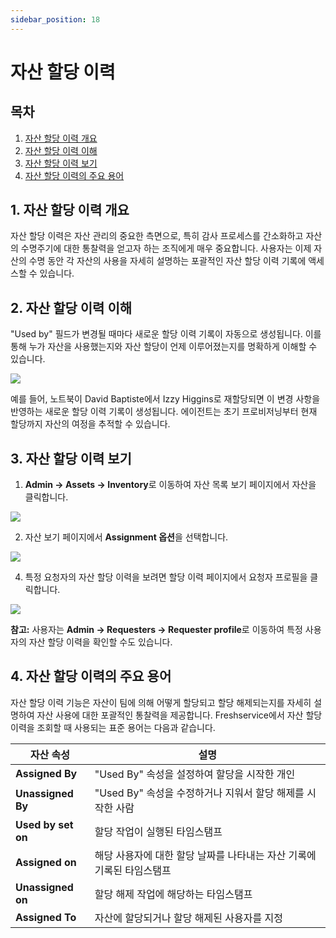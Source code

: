 ```yaml
---
sidebar_position: 18
---
```


# 자산 할당 이력

## 목차

1. [자산 할당 이력 개요](#1-자산-할당-이력-개요)
2. [자산 할당 이력 이해](#2-자산-할당-이력-이해)
3. [자산 할당 이력 보기](#3-자산-할당-이력-보기)
4. [자산 할당 이력의 주요 용어](#4-자산-할당-이력의-주요-용어)

## 1. 자산 할당 이력 개요

자산 할당 이력은 자산 관리의 중요한 측면으로, 특히 감사 프로세스를 간소화하고 자산의 수명주기에 대한 통찰력을 얻고자 하는 조직에게 매우 중요합니다. 사용자는 이제 자산의 수명 동안 각 자산의 사용을 자세히 설명하는 포괄적인 자산 할당 이력 기록에 액세스할 수 있습니다.

## 2. 자산 할당 이력 이해

"Used by" 필드가 변경될 때마다 새로운 할당 이력 기록이 자동으로 생성됩니다. 이를 통해 누가 자산을 사용했는지와 자산 할당이 언제 이루어졌는지를 명확하게 이해할 수 있습니다.

<img src="https://s3.amazonaws.com/cdn.freshdesk.com/data/helpdesk/attachments/production/50011203572/original/lJSEc_I5dGgIjcmOBo5bhUsjzjG8ICGEcQ.png?1710253931"  className="fr-fic fr-dii" data-attachment="[object Object]" data-id="50011203572" />

예를 들어, 노트북이 David Baptiste에서 Izzy Higgins로 재할당되면 이 변경 사항을 반영하는 새로운 할당 이력 기록이 생성됩니다. 에이전트는 초기 프로비저닝부터 현재 할당까지 자산의 여정을 추적할 수 있습니다.

## 3. 자산 할당 이력 보기

1. **Admin → Assets → Inventory**로 이동하여 자산 목록 보기 페이지에서 자산을 클릭합니다.

<img src="https://s3.amazonaws.com/cdn.freshdesk.com/data/helpdesk/attachments/production/50011203575/original/7FLFk5sYC9zb71nMuTA_8k3pDwx3JTlOzQ.png?1710253932"  className="fr-fic fr-dii" data-attachment="[object Object]" data-id="50011203575" />

2. 자산 보기 페이지에서 **Assignment 옵션**을 선택합니다.

<img src="https://s3.amazonaws.com/cdn.freshdesk.com/data/helpdesk/attachments/production/50011203573/original/135WzxJZr5KuiTOeRfgx6d3CZ8WB5MRc8w.png?1710253931"  className="fr-fic fr-dii" data-attachment="[object Object]" data-id="50011203573" />

4. 특정 요청자의 자산 할당 이력을 보려면 할당 이력 페이지에서 요청자 프로필을 클릭합니다.

<img src="https://s3.amazonaws.com/cdn.freshdesk.com/data/helpdesk/attachments/production/50011203574/original/xbvwPC0HpnfnE2hJajMLb6abzTmO2zX6cg.png?1710253932"  className="fr-fic fr-dii" data-attachment="[object Object]" data-id="50011203574" />

**참고:** 사용자는 **Admin → Requesters → Requester profile**로 이동하여 특정 사용자의 자산 할당 이력을 확인할 수도 있습니다.

## 4. 자산 할당 이력의 주요 용어

자산 할당 이력 기능은 자산이 팀에 의해 어떻게 할당되고 할당 해제되는지를 자세히 설명하여 자산 사용에 대한 포괄적인 통찰력을 제공합니다. Freshservice에서 자산 할당 이력을 조회할 때 사용되는 표준 용어는 다음과 같습니다.

| 자산 속성 | 설명 |
|-----------|------|
| **Assigned By** | "Used By" 속성을 설정하여 할당을 시작한 개인 |
| **Unassigned By** | "Used By" 속성을 수정하거나 지워서 할당 해제를 시작한 사람 |
| **Used by set on** | 할당 작업이 실행된 타임스탬프 |
| **Assigned on** | 해당 사용자에 대한 할당 날짜를 나타내는 자산 기록에 기록된 타임스탬프 |
| **Unassigned on** | 할당 해제 작업에 해당하는 타임스탬프 |
| **Assigned To** | 자산에 할당되거나 할당 해제된 사용자를 지정 |